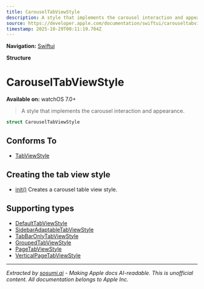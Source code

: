 ```yaml
---
title: CarouselTabViewStyle
description: A style that implements the carousel interaction and appearance.
source: https://developer.apple.com/documentation/swiftui/carouseltabviewstyle
timestamp: 2025-10-29T00:11:19.704Z
---
```


**Navigation:** [Swiftui](/documentation/swiftui)

**Structure**

# CarouselTabViewStyle

**Available on:** watchOS 7.0+

> A style that implements the carousel interaction and appearance.

```swift
struct CarouselTabViewStyle
```

## Conforms To

- [TabViewStyle](/documentation/swiftui/tabviewstyle)

## Creating the tab view style

- [init()](/documentation/swiftui/carouseltabviewstyle/init()) Creates a carousel table view style.

## Supporting types

- [DefaultTabViewStyle](/documentation/swiftui/defaulttabviewstyle)
- [SidebarAdaptableTabViewStyle](/documentation/swiftui/sidebaradaptabletabviewstyle)
- [TabBarOnlyTabViewStyle](/documentation/swiftui/tabbaronlytabviewstyle)
- [GroupedTabViewStyle](/documentation/swiftui/groupedtabviewstyle)
- [PageTabViewStyle](/documentation/swiftui/pagetabviewstyle)
- [VerticalPageTabViewStyle](/documentation/swiftui/verticalpagetabviewstyle)

---

*Extracted by [sosumi.ai](https://sosumi.ai) - Making Apple docs AI-readable.*
*This is unofficial content. All documentation belongs to Apple Inc.*
